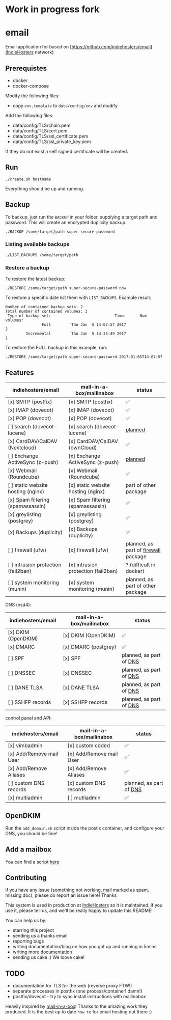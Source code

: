 # Work in progress fork

# email
Email application for based on [https://github.com/indiehosters/email](IndieHosters network)

## Prerequistes

 - docker
 - docker-compose

Modify the following files:
 - copy `env.template` to `data/config/env` and modify

Add the following files:
 - data/config/TLS/chain.pem
 - data/config/TLS/cert.pem
 - data/config/TLS/ssl_certificate.pem
 - data/config/TLS/ssl_private_key.pem

If they do not exist a self signed certificate will be created.

## Run

```
./create.sh hostname
```

Everything should be up and running.

## Backup

To backup, just run the `BACKUP` in your folder, supplying a target path and password. This will create an encrypted duplicity backup.

`./BACKUP /some/target/path super-secure-password`

### Listing available backups

`./LIST_BACKUPS /some/target/path`

### Restore a backup

To restore the latest backup:

`./RESTORE /some/target/path super-secure-password now`

To restore a specific date list them with `LIST_BACKUPS`. Example result:

```
Number of contained backup sets: 2
Total number of contained volumes: 3
 Type of backup set:                            Time:      Num volumes:
                Full         Thu Jan  5 14:07:57 2017                 2
         Incremental         Thu Jan  5 14:35:49 2017                 1
```

To restore the FULL backup in this example, run:

`./RESTORE /some/target/path super-secure-password 2017-01-05T14:07:57`

## Features

indiehosters/email | mail-in-a-box/mailinabox | status
------------------ | ------------- | -----------
[x] SMTP (postfix) | [x] SMTP (postfix) | :white_check_mark: 
[x] IMAP (dovecot) | [x] IMAP (dovecot) | :white_check_mark: 
[x] POP  (dovecot) | [x] POP  (dovecot) | :white_check_mark: 
[ ] search (dovecot-lucene) | [x] search (dovecot-lucene) | [planned](https://github.com/indiehosters/email/issues/5)
[x] CardDAV/CalDAV (Nextcloud) | [x] CardDAV/CalDAV (ownCloud) | :white_check_mark:
[ ] Exchange ActiveSync (z-push) | [x] Exchange ActiveSync (z-push) | [planned](https://github.com/indiehosters/email/issues/3)
[x] Webmail (Roundcube) | [x] Webmail (Roundcube) | :white_check_mark:
[ ] static website hosting (nginx) | [x] static website hosting (nginx) | part of other package
[x] Spam filtering (spamassassin) | [x] Spam filtering (spamassassin) | :white_check_mark:
[x] greylisting (postgrey) | [x] greylisting (postgrey) | :white_check_mark: 
[x] Backups (duplicity) | [x] Backups (duplicity) | :white_check_mark:
[ ] firewall (ufw) | [x] firewall (ufw) | planned, as part of [firewall](https://github.com/IndiePaaS/IndiePaaS/issues/108) package
[ ] intrusion protection (fail2ban) | [x] intrusion protection (fail2ban) | ? (difficult in docker)
[ ] system monitoring (munin) | [x] system monitoring (munin) | planned, as part of other package

DNS (nsd4):

indiehosters/email | mail-in-a-box/mailinabox | status
------------------ | ------------- | ----
[x] DKIM (OpenDKIM) | [x] DKIM (OpenDKIM) | :white_check_mark: 
[x] DMARC | [x] DMARC (postgrey) | :white_check_mark: 
[ ] SPF | [x] SPF | planned, as part of [DNS](https://github.com/IndiePaaS/IndiePaaS/issues/98)
[ ] DNSSEC | [x] DNSSEC | planned, as part of [DNS](https://github.com/IndiePaaS/IndiePaaS/issues/98)
[ ] DANE TLSA | [x] DANE TLSA | planned, as part of [DNS](https://github.com/IndiePaaS/IndiePaaS/issues/98)
[ ] SSHFP records | [x] SSHFP records | planned, as part of [DNS](https://github.com/IndiePaaS/IndiePaaS/issues/98)

control panel and API:

indiehosters/email | mail-in-a-box/mailinabox | status
------------------ | ------------- | ----------
[x] vimbadmin | [x] custom coded | :white_check_mark: 
[x] Add/Remove mail User | [x] Add/Remove mail User | :white_check_mark: 
[x] Add/Remove Aliases | [x] Add/Remove Aliases | :white_check_mark: 
[ ] custom DNS records | [x] custom DNS records | planned, as part of [DNS](https://github.com/IndiePaaS/IndiePaaS/issues/98)
[x] multiadmin | [ ] mutliadmin | :white_check_mark: 

## OpenDKIM

Run the `add_domain.sh` script inside the postix container, and configure your DNS, you should be fine!

## Add a mailbox

You can find a script [here](https://github.com/IndiePaaS/IndiePaaS/blob/master/utils/add_mailbox.sh)

## Contributing

If you have any issue (something not working, mail marked as spam, missing doc), please do report an issue here! Thanks

This system is used in production at [IndieHosters](https://indiehosters.net/) so it is maintained. If you use it, please tell us, and we'll be really happy to update this README!

You can help us by:
 - starring this project
 - sending us a thanks email
 - reporting bugs
 - writing documentation/blog on how you got up and running in 5mins
 - writing more documentation
 - sending us cake :) We loove cake!

## TODO
 - documentation for TLS for the web (reverse proxy FTW!)
 - separate processes in postfix (one process/container! damn!)
 - postfix/dovecot - try to sync install instructions with mailinabox

Heavily inspired by [mail-in-a-box](https://mailinabox.email/)! Thanks to the amazing work they produced. It is the best up to date `how to` for email hosting out there :)
